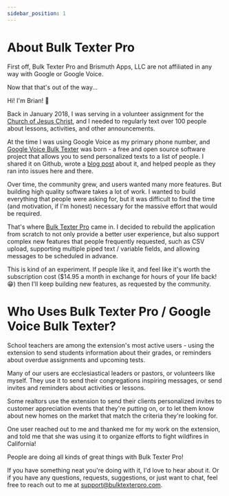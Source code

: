 ```yaml
---
sidebar_position: 1
---
```


# About Bulk Texter Pro
First off, Bulk Texter Pro and Brismuth Apps, LLC are not affiliated in any way with Google or Google Voice.

Now that that's out of the way...

Hi! I'm Brian! 👋

Back in January 2018, I was serving in a volunteer assignment for the [Church of Jesus Christ](https://www.churchofjesuschrist.org/), and I needed to regularly text over 100 people about lessons, activities, and other announcements.

At the time I was using Google Voice as my primary phone number, and [Google Voice Bulk Texter](https://github.com/brismuth/google-voice-bulk-texter) was born - a free and open source software project that allows you to send personalized texts to a list of people. I shared it on Github, wrote a [blog post](https://brismuth.com/how-to-send-bulk-customized-text-messages-with-google-voice-67b1b5b0ffe7) about it, and helped people as they ran into issues here and there.

Over time, the community grew, and users wanted many more features. But building high quality software takes a lot of work. I wanted to build everything that people were asking for, but it was difficult to find the time (and motivation, if I'm honest) necessary for the massive effort that would be required. 

That's where [Bulk Texter Pro](https://www.bulktexterpro.com/) came in. I decided to rebuild the application from scratch to not only provide a better user experience, but also support complex new features that people frequently requested, such as CSV upload, supporting multiple piped text / variable fields, and allowing messages to be scheduled in advance.

This is kind of an experiment. If people like it, and feel like it's worth the subscription cost ($14.95 a month in exchange for hours of your life back! 😁) then I'll keep building new features, as requested by the community.

# Who Uses Bulk Texter Pro / Google Voice Bulk Texter?
School teachers are among the extension's most active users - using the extension to send students information about their grades, or reminders about overdue assignments and upcoming tests.

Many of our users are ecclesiastical leaders or pastors, or volunteers like myself. They use it to send their congregations inspiring messages, or send invites and reminders about activities or lessons.

Some realtors use the extension to send their clients personalized invites to customer appreciation events that they're putting on, or to let them know about new homes on the market that match the criteria they're looking for.

One user reached out to me and thanked me for my work on the extension, and told me that she was using it to organize efforts to fight wildfires in California!

People are doing all kinds of great things with Bulk Texter Pro! 

If you have something neat you're doing with it, I'd love to hear about it. Or if you have any questions, requests, suggestions, or just want to chat, feel free to reach out to me at support@bulktexterpro.com.
